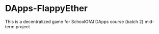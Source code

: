 # DApps-FlappyEther
This is a decentralized game for SchoolOfAI DApps course (batch 2) mid-term project

